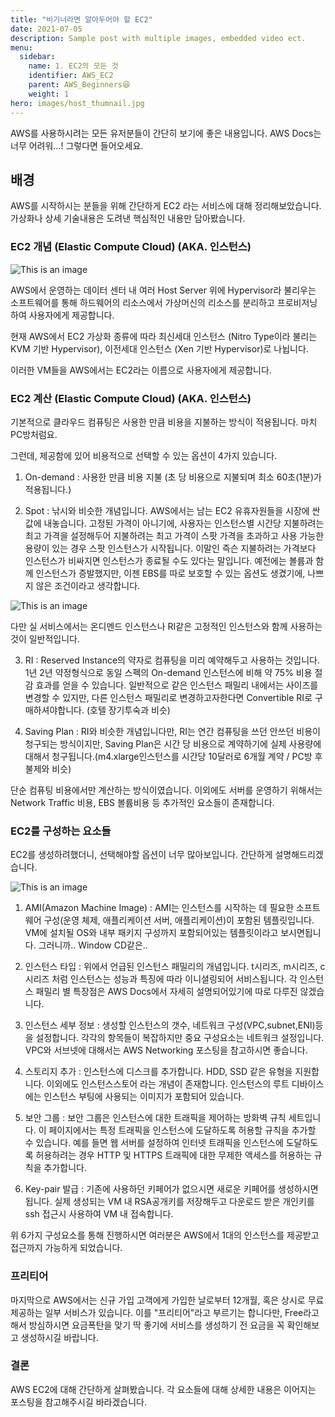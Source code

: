 ```yaml
---
title: "비기너라면 알아두어야 할 EC2"
date: 2021-07-05
description: Sample post with multiple images, embedded video ect.
menu:
  sidebar:
    name: 1. EC2의 모든 것
    identifier: AWS_EC2
    parent: AWS_Beginners😆
    weight: 1
hero: images/host_thumnail.jpg
---
```

AWS를 사용하시려는 모든 유저분들이 간단히 보기에 좋은 내용입니다. AWS Docs는 너무 어려워...! 그렇다면 들어오세요.

<!--more-->

## 배경
AWS를 시작하시는 분들을 위해 간단하게 EC2 라는 서비스에 대해 정리해보았습니다.
가상화나 상세 기술내용은 도려낸 핵심적인 내용만 담아봤습니다.

### EC2 개념 (Elastic Compute Cloud) (AKA. 인스턴스)

![This is an image](images/instance.jpg)


AWS에서 운영하는 데이터 센터 내 여러 Host Server 위에 Hypervisor라 불리우는 소프트웨어를 통해
하드웨어의 리소스에서 가상머신의 리소스를 분리하고 프로비저닝하여 사용자에게 제공합니다.

현재 AWS에서 EC2 가상화 종류에 따라 최신세대 인스턴스 (Nitro Type이라 불리는 KVM 기반 Hypervisor), 이전세대 인스턴스 (Xen 기반 Hypervisor)로 나뉩니다.

이러한 VM들을 AWS에서는 EC2라는 이름으로 사용자에게 제공합니다.

### EC2 계산 (Elastic Compute Cloud) (AKA. 인스턴스)
기본적으로 클라우드 컴퓨팅은 사용한 만큼 비용을 지불하는 방식이 적용됩니다. 마치 PC방처럼요.

그런데, 제공함에 있어 비용적으로 선택할 수 있는 옵션이 4가지 있습니다.
1. On-demand : 사용한 만큼 비용 지불 (초 당 비용으로 지불되며 최소 60초(1분)가 적용됩니다.)

2. Spot : 낚시와 비슷한 개념입니다.
AWS에서는 남는 EC2 유휴자원들을 시장에 싼값에 내놓습니다. 고정된 가격이 아니기에,
사용자는 인스턴스별 시간당 지불하려는 최고 가격을 설정해두어 지불하려는 최고 가격이 스팟 가격을 초과하고 사용 가능한 용량이 있는 경우 스팟 인스턴스가 시작됩니다. 이말인 즉슨 지불하려는 가격보다 인스턴스가 비싸지면 인스턴스가 종료될 수도 있다는 말입니다.
예전에는 볼륨과 함께 인스턴스가 증발했지만, 이젠 EBS를 따로 보호할 수 있는 옵션도 생겼기에, 나쁘지 않은 조건이라고 생각합니다.


![This is an image](images/spot.jpg)

다만 실 서비스에서는 온디멘드 인스턴스나 RI같은 고정적인 인스턴스와 함께 사용하는 것이 일반적입니다.

3. RI : Reserved Instance의 약자로 컴퓨팅을 미리 예약해두고 사용하는 것입니다. 1년 2년 약정형식으로 동일 스펙의 On-demand 인스턴스에 비해 약 75% 비용 절감 효과를 얻을 수 있습니다. 일반적으로 같은 인스턴스 패밀리 내에서는 사이즈를 변경할 수 있지만, 다른 인스턴스 패밀리로 변경하고자한다면 Convertible RI로 구매하셔야합니다. (호텔 장기투숙과 비슷)

4. Saving Plan : RI와 비슷한 개념입니다만, RI는 연간 컴퓨팅을 쓰던 안쓰던 비용이 청구되는 방식이지만, Saving Plan은 시간 당 비용으로 계약하기에 실제 사용량에 대해서 청구됩니다.(m4.xlarge인스턴스를 시간당 10달러로 6개월 계약 / PC방 후불제와 비슷)

단순 컴퓨팅 비용에서만 계산하는 방식이였습니다. 이외에도 서버를 운영하기 위해서는 Network Traffic 비용, EBS 볼륨비용 등 추가적인 요소들이 존재합니다.

### EC2를 구성하는 요소들
EC2를 생성하려했더니, 선택해야할 옵션이 너무 많아보입니다. 간단하게 설명해드리겠습니다.

![This is an image](images/ami.jpg)

1. AMI(Amazon Machine Image) : AMI는 인스턴스를 시작하는 데 필요한 소프트웨어 구성(운영 체제, 애플리케이션 서버, 애플리케이션)이 포함된 템플릿입니다. VM에 설치될 OS와 내부 패키지 구성까지 포함되어있는 템플릿이라고 보시면됩니다. 그러니까.. Window CD같은..

2. 인스턴스 타입 : 위에서 언급된 인스턴스 패밀리의 개념입니다.
t시리즈, m시리즈, c시리즈 처럼 인스턴스는 성능과 특징에 따라 이니셜링되어 서비스됩니다.
각 인스턴스 패밀리 별 특장점은 AWS Docs에서 자세히 설명되어있기에 따로 다루진 않겠습니다.

3. 인스턴스 세부 정보 : 생성할 인스턴스의 갯수, 네트워크 구성(VPC,subnet,ENI)등을 설정합니다.
각각의 항목들이 복잡하지만 중요 구성요소는 네트워크 설정입니다. VPC와 서브넷에 대해서는 AWS Networking 포스팅을 참고하시면 좋습니다.
 
4. 스토리지 추가 : 인스턴스에 디스크를 추가합니다. HDD, SSD 같은 유형을 지원합니다. 이외에도 인스턴스스토어 라는 개념이 존재합니다.
인스턴스의 루트 디바이스에는 인스턴스 부팅에 사용되는 이미지가 포함되어 있습니다.

5. 보안 그룹 : 보안 그룹은 인스턴스에 대한 트래픽을 제어하는 방화벽 규칙 세트입니다. 이 페이지에서는 특정 트래픽을 인스턴스에 도달하도록 허용할 규칙을 추가할 수 있습니다. 예를 들면 웹 서버를 설정하여 인터넷 트래픽을 인스턴스에 도달하도록 허용하려는 경우 HTTP 및 HTTPS 트래픽에 대한 무제한 액세스를 허용하는 규칙을 추가합니다.

6. Key-pair 발급 : 기존에 사용하던 키페어가 없으시면 새로운 키페어를 생성하시면 됩니다. 실제 생성되는 VM 내 RSA공개키를 저장해두고 다운로드 받은 개인키를 ssh 접근시 사용하여 VM 내 접속합니다.

위 6가지 구성요소를 통해 진행하시면 여러분은 AWS에서 1대의 인스턴스를 제공받고 접근까지 가능하게 되었습니다.

### 프리티어
마지막으로 AWS에서는 신규 가입 고객에게 가입한 날로부터 12개월, 혹은 상시로 무료 제공하는 일부 서비스가 있습니다.
이를 "프리티어"라고 부르기는 합니다만, Free라고해서 방심하시면 요금폭탄을 맞기 딱 좋기에 서비스를 생성하기 전 요금을 꼭 확인해보고 생성하시길 바랍니다.

### 결론
AWS EC2에 대해 간단하게 살펴봤습니다. 각 요소들에 대해 상세한 내용은 이어지는 포스팅을 참고해주시길 바라겠습니다.
